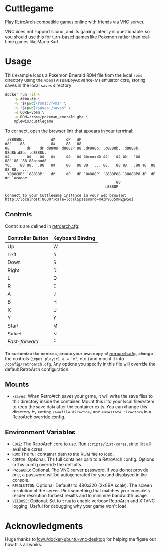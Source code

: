 # Cuttlegame

Play [RetroArch](https://www.retroarch.com/)-compatible games online with friends via VNC server.

VNC does not support sound, and its gaming latency is questionable, so you should use this for turn-based games like Pokemon rather than real-time games like Mario Kart.

# Usage

This example loads a Pokemon Emerald ROM file from the local `roms` directory using the `vbam` (VisualBoyAdvance-M) emulator core, storing saves in the local `saves` directory:

```sh
docker run -it \
    -p 8000:80 \
    -v "$(pwd)/roms:/roms" \
    -v "$(pwd)/saves:/saves" \
    -e CORE=vbam \
    -e ROM=/roms/pokemon_emerald.gba \
    mplewis/cuttlegame
```

To connect, open the browser link that appears in your terminal:

```
 a88888b.            dP     dP   dP
d8'   `88            88     88   88
88        dP    dP d8888P d8888P 88 .d8888b. .d8888b. .d8888b. 88d8b.d8b. .d8888b.
88        88    88   88     88   88 88ooood8 88'  `88 88'  `88 88'`88'`88 88ooood8
Y8.   .88 88.  .88   88     88   88 88.  ... 88.  .88 88.  .88 88  88  88 88.  ...
 Y88888P' `88888P'   dP     dP   dP `88888P' `8888P88 `88888P8 dP  dP  dP `88888P'
                                                  .88
                                              d8888P

Connect to your Cuttlegame instance in your web browser:
http://localhost:8000?scale=local&password=m43MV0J5mNZgwSoi
```

## Controls

Controls are defined in [retroarch.cfg](rootfs/root/.config/retroarch/retroarch.cfg):

Controller Button | Keyboard Binding
---|---
Up | W
Left | A
Down | S
Right | D
L | Q
R | E
A | J
B | H
X | U
Y | Y
Start | M
Select | N
*Fast-forward* | F

To customize the controls, create your own copy of [retroarch.cfg](https://retropie.org.uk/docs/RetroArch/), change the controls (`input_player1_a = "x"`, etc.) and mount it into `/config/retroarch.cfg`. Any options you specify in this file will override the default RetroArch configuration.

## Mounts

* `/saves`: When RetroArch saves your game, it will write the save files to this directory inside the container. Mount this into your local filesystem to keep the save data after the container exits. You can change this directory by setting `savefile_directory` and `savestate_directory` in a RetroArch override config.

## Environment Variables

* `CORE`: The RetroArch core to use. Run `scripts/list-cores.sh` to list all available cores.
* `ROM`: The full container path to the ROM file to load.
* `CONFIG`: Optional. The full container path to a RetroArch config. Options in this config override the defaults.
* `PASSWORD`: Optional. The VNC server password. If you do not provide one, a password will be autogenerated for you and displayed in the console.
* `RESOLUTION`: Optional. Defaults to 480x320 (2xGBA scale). The screen resolution of the server. Pick something that matches your console's render resolution for best results and to minimize bandwidth usage.
* `VERBOSE`: Optional. Set to `true` to enable verbose RetroArch and X11VNC logging. Useful for debugging why your game won't load.

# Acknowledgments

Huge thanks to [fcwu/docker-ubuntu-vnc-desktop](https://github.com/fcwu/docker-ubuntu-vnc-desktop) for helping me figure out how this all works.
